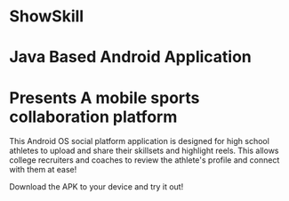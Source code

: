 # ShowSkill
# Java Based Android Application
# Presents A mobile sports collaboration platform

This Android OS social platform application is designed for high school athletes to upload and share their skillsets and highlight reels. This allows college recruiters and coaches to review the athlete's profile and connect with them at ease! 

Download the APK to your device and try it out! 

